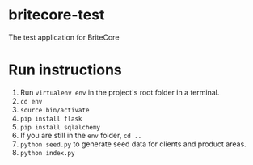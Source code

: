# britecore-test
The test application for BriteCore
# Run instructions
1.  Run `virtualenv env` in the project's root folder in a terminal.
2.  `cd env`
3.  `source bin/activate`
4.  `pip install flask`
5.  `pip install sqlalchemy`
6.  If you are still in the `env` folder, `cd ..`
7.  `python seed.py` to generate seed data for clients and product areas.
8.  `python index.py`
